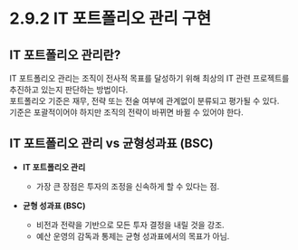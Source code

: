 # 2.9.2 IT 포트폴리오 관리 구현

## IT 포트폴리오 관리란?
IT 포트폴리오 관리는 조직이 전사적 목표를 달성하기 위해 최상의 IT 관련 프로젝트를 추진하고 있는지 판단하는 방법이다.  
포트폴리오 기준은 재무, 전략 또는 전술 여부에 관계없이 분류되고 평가될 수 있다.  
기준은 포괄적이어야 하지만 조직의 전략이 바뀌면 바뀔 수 있어야 한다.

## IT 포트폴리오 관리 vs 균형성과표 (BSC)
- **IT 포트폴리오 관리**  
  - 가장 큰 장점은 투자의 조정을 신속하게 할 수 있다는 점.

- **균형 성과표 (BSC)**  
  - 비전과 전략을 기반으로 모든 투자 결정을 내릴 것을 강조.  
  - 예산 운영의 감독과 통제는 균형 성과표에서의 목표가 아님.
